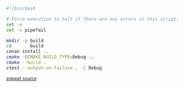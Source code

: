 

```bash
#!/bin/bash

# Force execution to halt if there are any errors in this script:
set -e
set -o pipefail

mkdir -p build
cd       build
conan install ..
cmake -DCMAKE_BUILD_TYPE=Debug ..
cmake --build .
ctest --output-on-failure . -C Debug
```
<sup><a href='https://github.com/claremacrae/ApprovalTests.cpp.CMakeSamples/blob/main/./conan_cmake/build.sh' title='File snippet was copied from'>snippet source</a></sup>

